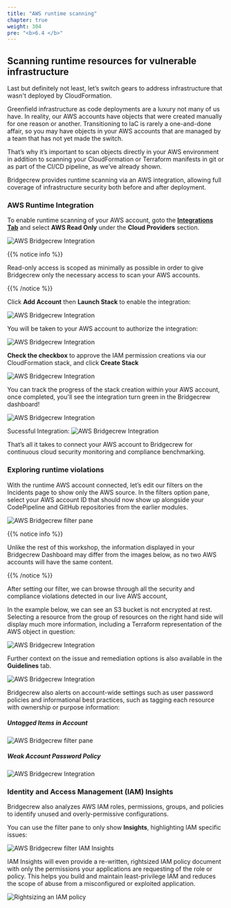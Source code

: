 ```yaml
---
title: "AWS runtime scanning"
chapter: true
weight: 304
pre: "<b>6.4 </b>"
---
```


## Scanning runtime resources for vulnerable infrastructure

Last but definitely not least, let’s switch gears to address  infrastructure that wasn't deployed by CloudFormation.

Greenfield infrastructure as code deployments are a luxury not many of us have. In reality, our AWS accounts have objects that were created manually for one reason or another. Transitioning to IaC is rarely a one-and-done affair, so you may have objects in your AWS accounts that are managed by a team that has not yet made the switch.

That’s why it’s important to scan objects directly in your AWS environment in addition to scanning your CloudFormation or Terraform manifests in git or as part of the CI/CD pipeline, as we’ve already shown.

Bridgecrew provides runtime scanning via an AWS integration, allowing full coverage of infrastructure security both before and after deployment.

### AWS Runtime Integration

To enable runtime scanning of your AWS account, goto the [**Integrations Tab**](https://www.bridgecrew.cloud/integrations?utm_source=aws_workshop) and select **AWS Read Only** under the **Cloud Providers** section.

![AWS Bridgecrew Integration](./images/dashboard-aws-runtime-00001.png "AWS Bridgecrew Integration")


{{% notice info %}}
<p style='text-align: left;'>
Read-only access is scoped as minimally as possible in order to give Bridgecrew only the necessary access to scan your AWS accounts.
</p>
{{% /notice %}}

Click **Add Account** then **Launch Stack** to enable the integration: 

![AWS Bridgecrew Integration](./images/aws-integration-add.png "AWS Bridgecrew Integration")

You will be taken to your AWS account to authorize the integration:

![AWS Bridgecrew Integration](./images/dashboard-aws-runtime-00003.png "AWS Bridgecrew Integration")

**Check the checkbox** to approve the IAM permission creations via our CloudFormation stack, and click **Create Stack**

![AWS Bridgecrew Integration](./images/dashboard-aws-runtime-00004.png "AWS Bridgecrew Integration")

You can track the progress of the stack creation within your AWS account, once completed, you'll see the integration turn green in the Bridgecrew dashboard!

![AWS Bridgecrew Integration](./images/dashboard-aws-runtime-00006.png "AWS Bridgecrew Integration")

Sucessful Integration: 
![AWS Bridgecrew Integration](./images/dashboard-aws-runtime-00007.png "AWS Bridgecrew Integration")

That’s all it takes to connect your AWS account to Bridgecrew for continuous cloud security monitoring and compliance benchmarking.

### Exploring runtime violations
With the runtime AWS account connected, let’s edit our filters on the Incidents page to show only the AWS source. In the filters option pane, select your AWS account ID that should now show up alongside your CodePipeline and GitHub repositories from the earlier modules.


![AWS Bridgecrew filter pane](./images/filter-aws-only-dash.png "AWS Bridgecrew filter pane")


{{% notice info %}}
<p style='text-align: left;'>
Unlike the rest of this workshop, the information displayed in your Bridgecrew Dashboard may differ from the images below, as no two AWS accounts will have the same content.
</p>
{{% /notice %}}

After setting our filter, we can browse through all the security and compliance violations detected in our live AWS account, 

In the example below, we can see an S3 bucket is not encrypted at rest. Selecting a resource from the group of resources on the right hand side will display much more information, including a Terraform representation of the AWS object in question:

![AWS Bridgecrew Integration](./images/dashboard-aws-runtime-00012.png "AWS Bridgecrew Integration")

Further context on the issue and remediation options is also available in the **Guidelines** tab.

![AWS Bridgecrew Integration](./images/dashboard-aws-runtime-00013.png "AWS Bridgecrew Integration")

Bridgecrew also alerts on account-wide settings such as user password policies and informational best practices, such as tagging each resource with ownership or purpose information:

##### Untagged Items in Account
![AWS Bridgecrew filter pane](./images/example-tagging-info.png "AWS Bridgecrew filter pane")

##### Weak Account Password Policy
![AWS Bridgecrew Integration](./images/dashboard-aws-runtime-00008.png "AWS Bridgecrew Integration")


### Identity and Access Management (IAM) Insights
Bridgecrew also analyzes AWS IAM roles, permissions, groups, and policies to identify unused and overly-permissive configurations.

You can use the filter pane to only show **Insights**, highlighting IAM specific issues:


![AWS Bridgecrew filter IAM Insights](./images/dashboard-aws-runtime-00009.png "AWS Bridgecrew filter IAM Insights")

IAM Insights will even provide a re-written, rightsized IAM policy document with only the permissions your applications are requesting of the role or policy. This helps you build and maintain least-privilege IAM and reduces the scope of abuse from a misconfigured or exploited application.

![Rightsizing an IAM policy](./images/iam-insights-rightsizing.png "Rightsizing an IAM policy")



